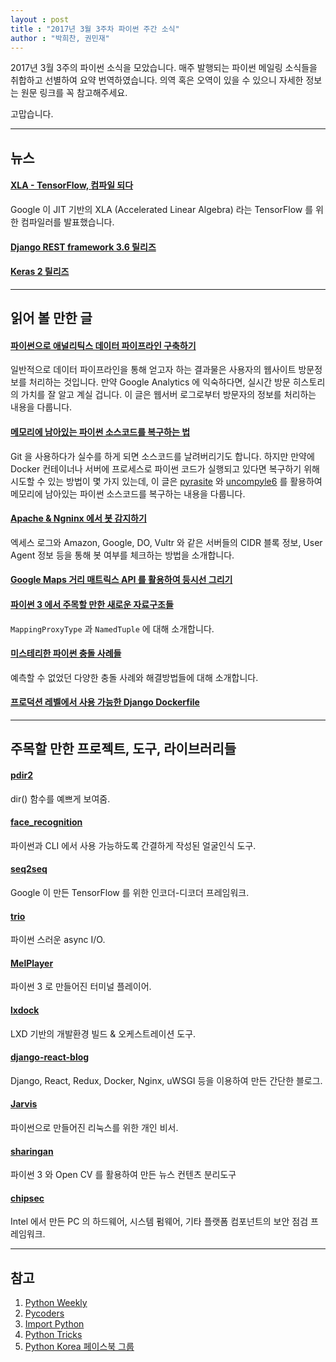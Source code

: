 ```yaml
---
layout : post
title : "2017년 3월 3주차 파이썬 주간 소식"
author : "박희찬, 권민재"
---
```


2017년 3월 3주의 파이썬 소식을 모았습니다. 매주 발행되는 파이썬 메일링 소식들을 취합하고 선별하여 요약 번역하였습니다. 의역 혹은 오역이 있을 수 있으니 자세한 정보는 원문 링크를 꼭 참고해주세요.

고맙습니다.

----

## 뉴스

#### [XLA - TensorFlow, 컴파일 되다](https://developers.googleblog.com/2017/03/xla-tensorflow-compiled.html)
Google 이 JIT 기반의 XLA (Accelerated Linear Algebra) 라는 TensorFlow 를 위한 컴파일러를 발표했습니다.

#### [Django REST framework 3.6 릴리즈](http://www.django-rest-framework.org/topics/3.6-announcement/)

#### [Keras 2 릴리즈](https://blog.keras.io/introducing-keras-2.html)

----

## 읽어 볼 만한 글

#### [파이썬으로 애널리틱스 데이터 파이프라인 구축하기](https://www.dataquest.io/blog/data-pipelines-tutorial/)
일반적으로 데이터 파이프라인을 통해 얻고자 하는 결과물은 사용자의 웹사이트 방문정보를 처리하는 것입니다. 만약 Google Analytics 에 익숙하다면, 실시간 방문 히스토리의 가치를 잘 알고 계실 겁니다. 이 글은 웹서버 로그로부터 방문자의 정보를 처리하는 내용을 다룹니다.

#### [메모리에 남아있는 파이썬 소스코드를 복구하는 법](https://gist.github.com/simonw/8aa492e59265c1a021f5c5618f9e6b12)
Git 을 사용하다가 실수를 하게 되면 소스코드를 날려버리기도 합니다. 하지만 만약에 Docker 컨테이너나 서버에 프로세스로 파이썬 코드가 실행되고 있다면 복구하기 위해 시도할 수 있는 방법이 몇 가지 있는데, 이 글은 [pyrasite](https://pypi.python.org/pypi/pyrasite/) 와 [uncompyle6](https://pypi.python.org/pypi/uncompyle6) 를 활용하여 메모리에 남아있는 파이썬 소스코드를 복구하는 내용을 다룹니다.

#### [Apache & Ngninx 에서 봇 감지하기](http://tech.marksblogg.com/detect-bots-apache-nginx-logs.html)
엑세스 로그와 Amazon, Google, DO, Vultr 와 같은 서버들의 CIDR 블록 정보, User Agent 정보 등을 통해 봇 여부를 체크하는 방법을 소개합니다.

#### [Google Maps 거리 매트릭스 API 를 활용하여 등시선 그리기](http://blog.yhat.com/posts/isochrones-isocronut.html)

#### [파이썬 3 에서 주목할 만한 새로운 자료구조들](https://github.com/topper-123/Articles/blob/master/New-interesting-data-types-in-Python3.rst)
`MappingProxyType` 과 `NamedTuple` 에 대해 소개합니다.

#### [미스테리한 파이썬 충돌 사례들](https://benbernardblog.com/the-case-of-the-mysterious-python-crash/)
예측할 수 없었던 다양한 충돌 사례와 해결방법들에 대해 소개합니다.

#### [프로덕션 레벨에서 사용 가능한 Django Dockerfile](https://www.caktusgroup.com/blog/2017/03/14/production-ready-dockerfile-your-python-django-app/)

----

## 주목할 만한 프로젝트, 도구, 라이브러리들

#### [pdir2](https://github.com/laike9m/pdir2)
dir() 함수를 예쁘게 보여줌.

#### [face_recognition](https://github.com/ageitgey/face_recognition)
파이썬과 CLI 에서 사용 가능하도록 간결하게 작성된 얼굴인식 도구.

#### [seq2seq](https://github.com/google/seq2seq)
Google 이 만든 TensorFlow 를 위한 인코더-디코더 프레임워크.

#### [trio](https://github.com/python-trio/trio)
파이썬 스러운 async I/O.

#### [MelPlayer](https://github.com/Mellcap/MellPlayer)
파이썬 3 로 만들어진 터미널 플레이어.

#### [lxdock](https://github.com/lxdock/lxdock)
LXD 기반의 개발환경 빌드 & 오케스트레이션 도구.

#### [django-react-blog](https://github.com/raymestalez/django-react-blog)
Django, React, Redux, Docker, Nginx, uWSGI 등을 이용하여 만든 간단한 블로그.

#### [Jarvis](https://github.com/sukeesh/Jarvis)
파이썬으로 만들어진 리눅스를 위한 개인 비서.

#### [sharingan](https://github.com/vipul-sharma20/sharingan)
파이썬 3 와 Open CV 를 활용하여 만든 뉴스 컨텐츠 분리도구

#### [chipsec](https://github.com/chipsec/chipsec)
Intel 에서 만든 PC 의 하드웨어, 시스템 펌웨어, 기타 플랫폼 컴포넌트의 보안 점검 프레임워크.

----

## 참고
1. [Python Weekly](http://www.pythonweekly.com)
2. [Pycoders](http://pycoders.com)
3. [Import Python](http://importpython.com/newsletter/)
4. [Python Tricks](https://www.getdrip.com/forms/74410913/submissions/new)
5. [Python Korea 페이스북 그룹](https://www.facebook.com/groups/pythonkorea)
